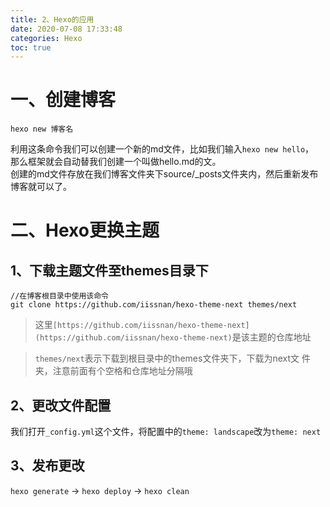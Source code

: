 ```yaml
---
title: 2、Hexo的应用
date: 2020-07-08 17:33:48
categories: Hexo
toc: true
---
```

<a name="3a3636e1"></a>
# 一、创建博客
```
hexo new 博客名
```
利用这条命令我们可以创建一个新的md文件，比如我们输入`hexo new hello`，<br />那么框架就会自动替我们创建一个叫做hello.md的文。<br />创建的md文件存放在我们博客文件夹下source/_posts文件夹内，然后重新发布博客就可以了。
<a name="beb9b908"></a>
# 二、Hexo更换主题
<a name="3cbb5269"></a>
## 1、下载主题文件至themes目录下
```
//在博客根目录中使用该命令
git clone https://github.com/iissnan/hexo-theme-next themes/next
```


> 这里`[https://github.com/iissnan/hexo-theme-next](https://github.com/iissnan/hexo-theme-next)`是该主题的仓库地址



> `themes/next`表示下载到根目录中的themes文件夹下，下载为next文
> 件夹，注意前面有个空格和仓库地址分隔哦

<a name="95cb21c7"></a>
## 2、更改文件配置
我们打开`_config.yml`这个文件，将配置中的`theme: landscape`改为`theme: next`
<a name="f6cb763b"></a>
## 3、发布更改
`hexo generate` -> `hexo deploy` -> `hexo clean` 
